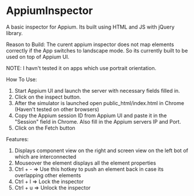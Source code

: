 AppiumInspector
===============

A basic inspector for Appium. Its built using HTML and JS with jQuery library.

Reason to Build: The curent appium inspector does not map elements correctly if the App switches to landscape mode. So its 
currently built to be used on top of Appium UI.

NOTE: I havn't tested it on apps which use portrait orientation. 

How To Use: 

1) Start Appium UI and launch the server with necessary fields filled in.
2) Click on the inspect button.
3) After the simulator is launched open public_html/index.html in Chrome (Haven't tested on other browsers)
4) Copy the Appium session ID from Appium UI and paste it in the "Session" field in Chrome. Also fill in the Appium servers IP and Port.
5) Click on the Fetch button

Features:

1) Displays component view on the right and screen view on the left bot of which are interconnected 
2) Mouseover the element displays all the element properties
3) Ctrl + -   => Use this hotkey to push an element back in case its overlapping other elements
4) Ctrl + l   => Lock the inspector
5) Ctrl + u   => Unlock the inspector
